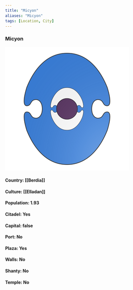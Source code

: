 ```yaml
---
title: "Micyon"
aliases: "Micyon"
tags: [Location, City]
---
```

### Micyon
![](attachment/aeb7a7854320fc35f8ad2fd4de915266.svg)

#### Country: [[Berdia]]

#### Culture: [[Elladan]]

#### Population: 1.93

#### Citadel: Yes

#### Capital: false

#### Port: No

#### Plaza: Yes

#### Walls: No

#### Shanty: No

#### Temple: No

